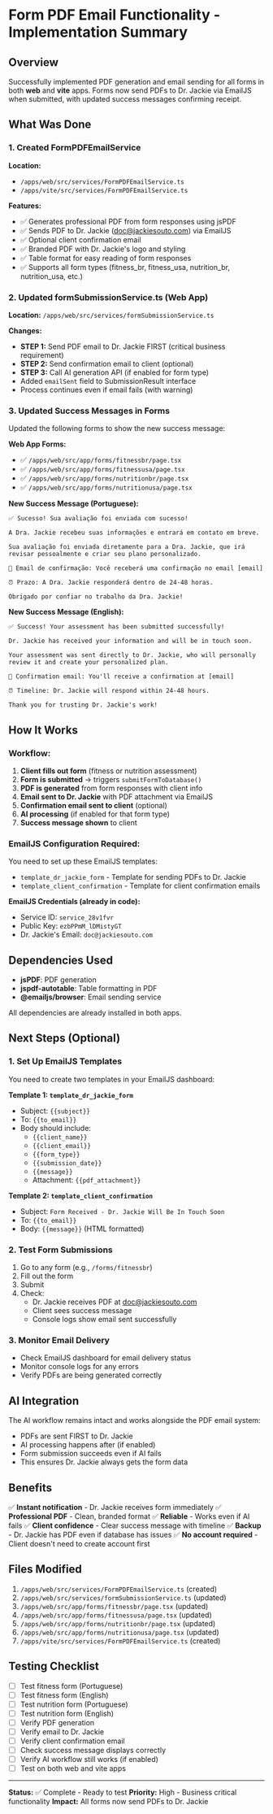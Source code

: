 # Form PDF Email Functionality - Implementation Summary

## Overview
Successfully implemented PDF generation and email sending for all forms in both **web** and **vite** apps. Forms now send PDFs to Dr. Jackie via EmailJS when submitted, with updated success messages confirming receipt.

## What Was Done

### 1. Created FormPDFEmailService
**Location:**
- `/apps/web/src/services/FormPDFEmailService.ts`
- `/apps/vite/src/services/FormPDFEmailService.ts`

**Features:**
- ✅ Generates professional PDF from form responses using jsPDF
- ✅ Sends PDF to Dr. Jackie (doc@jackiesouto.com) via EmailJS
- ✅ Optional client confirmation email
- ✅ Branded PDF with Dr. Jackie's logo and styling
- ✅ Table format for easy reading of form responses
- ✅ Supports all form types (fitness_br, fitness_usa, nutrition_br, nutrition_usa, etc.)

### 2. Updated formSubmissionService.ts (Web App)
**Location:** `/apps/web/src/services/formSubmissionService.ts`

**Changes:**
- **STEP 1:** Send PDF email to Dr. Jackie FIRST (critical business requirement)
- **STEP 2:** Send confirmation email to client (optional)
- **STEP 3:** Call AI generation API (if enabled for form type)
- Added `emailSent` field to SubmissionResult interface
- Process continues even if email fails (with warning)

### 3. Updated Success Messages in Forms
Updated the following forms to show the new success message:

**Web App Forms:**
- ✅ `/apps/web/src/app/forms/fitnessbr/page.tsx`
- ✅ `/apps/web/src/app/forms/fitnessusa/page.tsx`
- ✅ `/apps/web/src/app/forms/nutritionbr/page.tsx`
- ✅ `/apps/web/src/app/forms/nutritionusa/page.tsx`

**New Success Message (Portuguese):**
```
✅ Sucesso! Sua avaliação foi enviada com sucesso!

A Dra. Jackie recebeu suas informações e entrará em contato em breve.

Sua avaliação foi enviada diretamente para a Dra. Jackie, que irá revisar pessoalmente e criar seu plano personalizado.

📧 Email de confirmação: Você receberá uma confirmação no email [email]

⏰ Prazo: A Dra. Jackie responderá dentro de 24-48 horas.

Obrigado por confiar no trabalho da Dra. Jackie!
```

**New Success Message (English):**
```
✅ Success! Your assessment has been submitted successfully!

Dr. Jackie has received your information and will be in touch soon.

Your assessment was sent directly to Dr. Jackie, who will personally review it and create your personalized plan.

📧 Confirmation email: You'll receive a confirmation at [email]

⏰ Timeline: Dr. Jackie will respond within 24-48 hours.

Thank you for trusting Dr. Jackie's work!
```

## How It Works

### Workflow:
1. **Client fills out form** (fitness or nutrition assessment)
2. **Form is submitted** → triggers `submitFormToDatabase()`
3. **PDF is generated** from form responses with client info
4. **Email sent to Dr. Jackie** with PDF attachment via EmailJS
5. **Confirmation email sent to client** (optional)
6. **AI processing** (if enabled for that form type)
7. **Success message shown** to client

### EmailJS Configuration Required:
You need to set up these EmailJS templates:
- `template_dr_jackie_form` - Template for sending PDFs to Dr. Jackie
- `template_client_confirmation` - Template for client confirmation emails

**EmailJS Credentials (already in code):**
- Service ID: `service_28v1fvr`
- Public Key: `ezbPPmM_lDMistyGT`
- Dr. Jackie's Email: `doc@jackiesouto.com`

## Dependencies Used
- **jsPDF**: PDF generation
- **jspdf-autotable**: Table formatting in PDF
- **@emailjs/browser**: Email sending service

All dependencies are already installed in both apps.

## Next Steps (Optional)

### 1. Set Up EmailJS Templates
You need to create two templates in your EmailJS dashboard:

**Template 1: `template_dr_jackie_form`**
- Subject: `{{subject}}`
- To: `{{to_email}}`
- Body should include:
  - `{{client_name}}`
  - `{{client_email}}`
  - `{{form_type}}`
  - `{{submission_date}}`
  - `{{message}}`
  - Attachment: `{{pdf_attachment}}`

**Template 2: `template_client_confirmation`**
- Subject: `Form Received - Dr. Jackie Will Be In Touch Soon`
- To: `{{to_email}}`
- Body: `{{message}}` (HTML formatted)

### 2. Test Form Submissions
1. Go to any form (e.g., `/forms/fitnessbr`)
2. Fill out the form
3. Submit
4. Check:
   - Dr. Jackie receives PDF at doc@jackiesouto.com
   - Client sees success message
   - Console logs show email sent successfully

### 3. Monitor Email Delivery
- Check EmailJS dashboard for email delivery status
- Monitor console logs for any errors
- Verify PDFs are being generated correctly

## AI Integration
The AI workflow remains intact and works alongside the PDF email system:
- PDFs are sent FIRST to Dr. Jackie
- AI processing happens after (if enabled)
- Form submission succeeds even if AI fails
- This ensures Dr. Jackie always gets the form data

## Benefits
✅ **Instant notification** - Dr. Jackie receives form immediately
✅ **Professional PDF** - Clean, branded format
✅ **Reliable** - Works even if AI fails
✅ **Client confidence** - Clear success message with timeline
✅ **Backup** - Dr. Jackie has PDF even if database has issues
✅ **No account required** - Client doesn't need to create account first

## Files Modified
1. `/apps/web/src/services/FormPDFEmailService.ts` (created)
2. `/apps/web/src/services/formSubmissionService.ts` (updated)
3. `/apps/web/src/app/forms/fitnessbr/page.tsx` (updated)
4. `/apps/web/src/app/forms/fitnessusa/page.tsx` (updated)
5. `/apps/web/src/app/forms/nutritionbr/page.tsx` (updated)
6. `/apps/web/src/app/forms/nutritionusa/page.tsx` (updated)
7. `/apps/vite/src/services/FormPDFEmailService.ts` (created)

## Testing Checklist
- [ ] Test fitness form (Portuguese)
- [ ] Test fitness form (English)
- [ ] Test nutrition form (Portuguese)
- [ ] Test nutrition form (English)
- [ ] Verify PDF generation
- [ ] Verify email to Dr. Jackie
- [ ] Verify client confirmation email
- [ ] Check success message displays correctly
- [ ] Verify AI workflow still works (if enabled)
- [ ] Test on both web and vite apps

---

**Status:** ✅ Complete - Ready to test
**Priority:** High - Business critical functionality
**Impact:** All forms now send PDFs to Dr. Jackie
